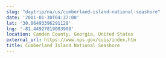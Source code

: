 ```yaml
---
slug: "daytrip/na/us/cumberland-island-national-seashore"
date: '2001-01-30T04:37:00'
lat: '30.86493396291128'
lng: '-81.44927819003908'
location: Camden County, Georgia, United States
external_url: https://www.nps.gov/cuis/index.htm
title: Cumberland Island National Seashore
---
```



